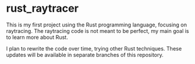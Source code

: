 # rust_raytracer

This is my first project using the Rust programming language, focusing on raytracing.
The raytracing code is not meant to be perfect, my main goal is to learn more about Rust.

I plan to rewrite the code over time, trying other Rust techniques. 
These updates will be available in separate branches of this repository.
